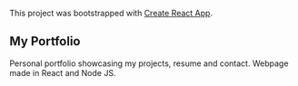 This project was bootstrapped with [Create React App](https://github.com/facebook/create-react-app).

## My Portfolio

Personal portfolio showcasing my projects, resume and contact. Webpage made in React and Node JS.
